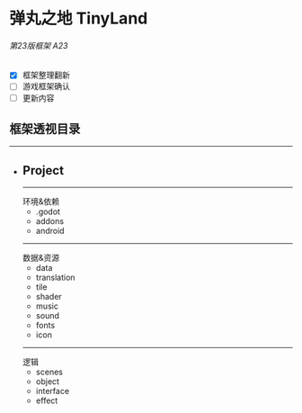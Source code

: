 
# 弹丸之地 TinyLand
###### 第23版框架 A23

[^1]: This is the footnote. 

- [x] 框架整理翻新
- [ ] 游戏框架确认
- [ ] 更新内容

框架透视目录
---
---
- Project
    ---
    ---
    环境&依赖
    - .godot
    - addons
    - android
    ---
    数据&资源
    - data
    - translation
    - tile
    - shader
    - music
    - sound
    - fonts
    - icon
    ---
    逻辑
    - scenes
    - object
    - interface
    - effect